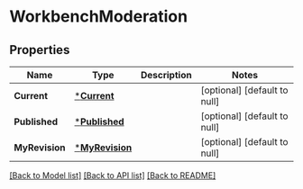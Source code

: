 # WorkbenchModeration

## Properties
Name | Type | Description | Notes
------------ | ------------- | ------------- | -------------
**Current** | [***Current**](Current.md) |  | [optional] [default to null]
**Published** | [***Published**](Published.md) |  | [optional] [default to null]
**MyRevision** | [***MyRevision**](My_Revision.md) |  | [optional] [default to null]

[[Back to Model list]](../README.md#documentation-for-models) [[Back to API list]](../README.md#documentation-for-api-endpoints) [[Back to README]](../README.md)

